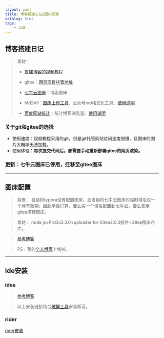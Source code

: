 ```yaml
---
layout: post
title: 博客搭建日记&图床配置
catalog: true
tags:
    - 工具
---
```


## 博客搭建日记

> 素材：
>
> - [搭建博客的视频教程](https://www.bilibili.com/video/BV14x411t7ZU?t=1134)
> - gitee：[网页项目托管地址](https://gitee.com/chrisxyq/chrisxyq.git)
>
> - [七牛云图床](https://sso.qiniu.com/?client_id=PIapUKqa3u6S24H868BelwrG0OFu8dS7AxVQ8oz8HznLXhgrl2BnjaO9cs9LzxK2&redirect_url=https:%2F%2Fportal.qiniu.com%2Fapi%2Fgaea%2Fsso%2Fsignin%3Fredirect%3D%2Fkodo%2Fbucket)：博客图床
>
> - Md2All：[图床上传工具](http://md.aclickall.com/#h-3)、公众号md格式化工具、[使用说明](https://www.cnblogs.com/garyyan/p/9181809.html)
>
> - [百度网站统计](https://tongji.baidu.com/web/welcome/login)：统计博客浏览量、[使用说明](https://www.bilibili.com/video/BV14x411t7ZU?t=1134)
### 关于git和gitee的选择

- 使用速度：视频教程采用的git，但是git托管网站访问速度很慢，且图床的图片大概率无法加载。
- 使用体验：__每次提交代码后，都需要手动重新部署gitee的网页渲染。__

### 更新：七牛云图床已停用，迁移至gitee图床
---

## 图床配置

> 背景：
> 目前的typora没有配置图床，且当前的七牛云图床的临时域名仅一个月有效期，因此早做打算，要么买一个域名配置到七牛云，要么使用gitee搭建图床。

> 素材：
> node.js+PicGo2.3.0+uploader for Gitee2.0.3插件+Gitee图床仓库。

> [参考博客](https://blog.csdn.net/qq_45721778/article/details/106145619)

> PS：我的[个人博客](https://chrisxyq.gitee.io/)上线啦。

----

## ide安装

### idea

> [参考博客](https://www.exception.site/essay/idea-reset-eval)

> 以上安装链接结合[破解工具](https://github.com/chrisxyq/idea-crack.git)安装即可。

### rider

[rider安装](https://blog.laoplayer.com/a/jishujiaocheng/2020/1220/22.html)
